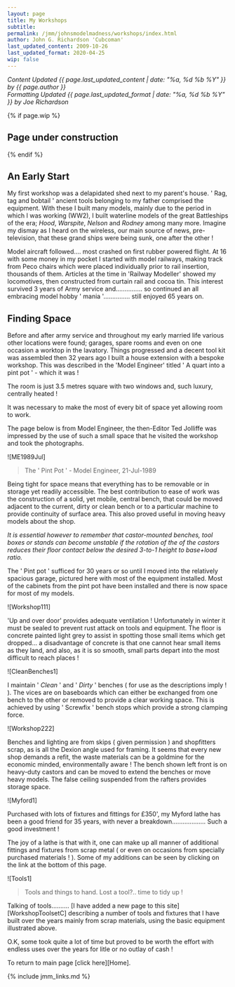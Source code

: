 ```yaml
---
layout: page
title: My Workshops
subtitle:
permalink: /jmm/johnsmodelmadness/workshops/index.html
author: John G. Richardson 'Cubcoman'
last_updated_content: 2009-10-26
last_updated_format: 2020-04-25
wip: false
---
```

*Content Updated {{ page.last_updated_content | date: "%a, %d %b %Y" }} by {{ page.author }}*  
*Formatting Updated {{ page.last_updated_format | date: "%a, %d %b %Y" }} by Joe Richardson*

{% if page.wip %}
## Page under construction
{% endif %}

## An Early Start
My first workshop was a delapidated shed next to my parent's house.
' Rag, tag and bobtail ' ancient tools belonging to my father comprised the equipment.
With these I built many models, mainly due to the period in which I was working (WW2),
I built waterline models of the great Battleships of the era; *Hood*, *Warspite*, *Nelson* and *Rodney* among many more.
Imagine my dismay as I heard on the wireless, our main source of news, pre-television, that these grand ships were being sunk, one after the other !

Model aircraft followed.... most crashed on first rubber powered flight.
At 16 with some money in my pocket I started with model railways, making track from Peco chairs which were placed
individually prior to rail insertion, thousands of them.
Articles at the time in 'Railway Modeller' showed my locomotives, then constructed from curtain rail and cocoa tin.
This interest survived 3 years of Army service and............... so continued an all embracing model hobby ' mania '............... still enjoyed 65 years on.

## Finding Space
Before and after army service and throughout my early married life various other locations were found;
garages, spare rooms and even on one occasion a worktop in the lavatory.
Things progressed and a decent tool kit was assembled then 32 years ago I built a house extension with a bespoke workshop.
This was described in the 'Model Engineer' titled ' A quart into a pint pot ' - which it was !

The room is just 3.5 metres square with two windows and, such luxury, centrally heated !

It was necessary to make the most of every bit of space yet allowing room to work.

The page below is from Model Engineer, the then-Editor Ted Jolliffe was impressed by the use of such a small space that he visited the workshop and took the photographs.

![ME1989Jul]
> The ' Pint Pot ' - Model Engineer, 21-Jul-1989

Being tight for space means that everything has to be removable or in storage yet readily accessible.
The best contribution to ease of work was the construction of a solid, yet mobile, central bench,
that could be moved adjacent to the current, dirty or clean bench or to a particular machine to provide continuity of surface area.
This also proved useful in moving heavy models about the shop.

*It is essential however to remember that castor-mounted benches, tool boxes or stands can become unstable if the rotation of the of the castors reduces*
*their floor contact below the desired 3-to-1 height to base+load ratio.*

The ' Pint pot ' sufficed for 30 years or so until I moved into the relatively spacious garage, pictured here with most of the equipment installed.
Most of the cabinets from the pint pot have been installed and there is now space for most of my models.

![Workshop111]

'Up and over door' provides adequate ventilation !
Unfortunately in winter it must be sealed to prevent rust attack on tools and equipment.
The floor is concrete painted light grey to assist in spotting those small items which get dropped...
a disadvantage of concrete is that one cannot hear small items as they land, and also, as it is so smooth, small parts depart into the most difficult to reach places !

![CleanBenches1]

I maintain ' *Clean* ' and ' *Dirty* ' benches ( for use as the descriptions imply ! ).
The vices are on baseboards which can either be exchanged from one bench to the other or removed to provide a clear working space.
This is achieved by using ' Screwfix ' bench stops which provide a strong clamping force.

![Workshop222]

Benches and lighting are from skips ( given permission ) and shopfitters scrap, as is all the Dexion angle used for framing.
It seems that every new shop demands a refit, the waste materials can be a goldmine for the economic minded, environmentally aware !
The bench shown left front is on heavy-duty castors and can be moved to extend the benches or move heavy models.
The false ceiling suspended from the rafters provides storage space.

![Myford1]

Purchased with lots of fixtures and fittings for £350', my Myford lathe has been a good friend for 35 years, with never a breakdown...................
Such a good investment !

The joy of a lathe is that with it, one can make up all manner of additional fittings and fixtures from scrap metal
( or even on occasions from specially purchased materials ! ).
Some of my additions can be seen by clicking on the link at the bottom of this page.

![Tools1]
> Tools and things to hand. Lost a tool?.. time to tidy up !

Talking of tools.......... [I have added a new page to this site][WorkshopToolsetC] describing a number of tools and fixtures that I have built over the years
mainly from scrap materials, using the basic equipment illustrated above.

O.K, some took quite a lot of time but proved to be worth the effort with endless uses over the years for litle or no outlay of cash !

To return to main page [click here][Home].

{% include jmm_links.md %}